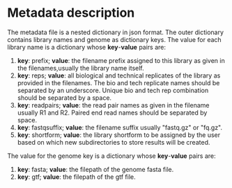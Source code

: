 # Metadata description

The metadata file is a nested dictionary in json format. The outer dictionary contains library names and genome as dictionary keys. The value for each library name is a dictionary whose **key**-**value** pairs are:

1. **key**: prefix; **value**: the filename prefix assigned to this library as given in the filenames,usually the library name itself. 
2. **key**: reps; **value**: all biological and technical replicates of the library as provided in the filenames. The bio and tech replicate names should be separated by an underscore. Unique bio and tech rep combination should be separated by a space.  
3. **key**: readpairs; **value**: the read pair names as given in the filename usually R1 and R2. Paired end read names should be separated by space.
4. **key**: fastqsuffix; **value**: the filename suffix usually "fastq.gz" or "fq.gz".
5. **key**: shortform; **value**: the library shortform to be assigned by the user based on which new subdirectories to store results will be created.

The value for the genome key is a dictionary whose **key**-**value** pairs are:

1. **key**: fasta; **value**: the filepath of the genome fasta file.
2. **key**: gtf; **value**: the filepath of the gtf file.
